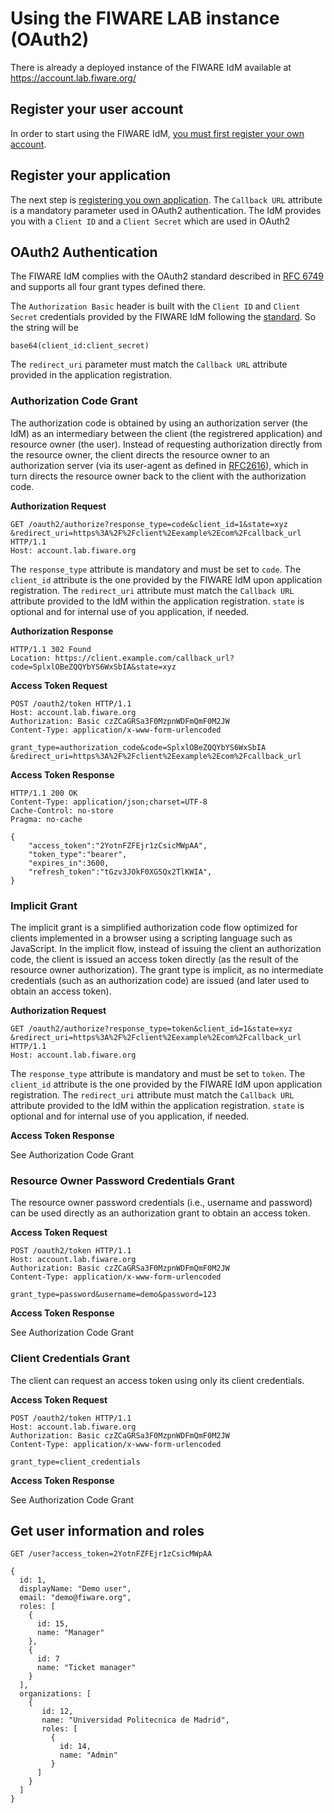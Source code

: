 # Using the FIWARE LAB instance (OAuth2)

There is already a deployed instance of the FIWARE IdM available at https://account.lab.fiware.org/

## Register your user account

In order to start using the FIWARE IdM, [you must first register your own account](https://account.lab.fiware.org/sign_up).

## Register your application

The next step is [registering you own application](https://account.lab.fiware.org/idm/myApplications/create). The `Callback URL` attribute is a mandatory parameter used in OAuth2 authentication. The IdM provides you with a `Client ID` and a `Client Secret` which are used in OAuth2

## OAuth2 Authentication

The FIWARE IdM complies with the OAuth2 standard described in [RFC 6749](http://tools.ietf.org/html/rfc6749) and supports all four grant types defined there.

The `Authorization Basic` header is built with the `Client ID` and `Client Secret` credentials provided by the FIWARE IdM following the [standard](http://tools.ietf.org/html/rfc2617). So the string will be 

```
base64(client_id:client_secret)
```

The `redirect_uri` parameter must match the `Callback URL` attribute provided in the application registration.

### Authorization Code Grant
The authorization code is obtained by using an authorization server (the IdM) as an intermediary between the client (the registrered application) and resource owner (the user). Instead of requesting authorization directly from the resource owner, the client directs the resource owner to an authorization server (via its user-agent as defined in [RFC2616](http://tools.ietf.org/html/rfc2616)), which in turn directs the resource owner back to the client with the authorization code.

**Authorization Request**

```http
GET /oauth2/authorize?response_type=code&client_id=1&state=xyz
&redirect_uri=https%3A%2F%2Fclient%2Eexample%2Ecom%2Fcallback_url HTTP/1.1
Host: account.lab.fiware.org
```

The `response_type` attribute is mandatory and must be set to `code`. The `client_id` attribute is the one provided by the FIWARE IdM upon application registration. The `redirect_uri` attribute must match the `Callback URL` attribute provided to the IdM within the application registration. `state` is optional and for internal use of you application, if needed.

**Authorization Response**

```http
HTTP/1.1 302 Found
Location: https://client.example.com/callback_url?code=SplxlOBeZQQYbYS6WxSbIA&state=xyz
```

**Access Token Request** 

```http
POST /oauth2/token HTTP/1.1
Host: account.lab.fiware.org
Authorization: Basic czZCaGRSa3F0MzpnWDFmQmF0M2JW
Content-Type: application/x-www-form-urlencoded

grant_type=authorization_code&code=SplxlOBeZQQYbYS6WxSbIA
&redirect_uri=https%3A%2F%2Fclient%2Eexample%2Ecom%2Fcallback_url
```

**Access Token Response** 

```http
HTTP/1.1 200 OK
Content-Type: application/json;charset=UTF-8
Cache-Control: no-store
Pragma: no-cache

{
    "access_token":"2YotnFZFEjr1zCsicMWpAA",
    "token_type":"bearer",
    "expires_in":3600,
    "refresh_token":"tGzv3JOkF0XG5Qx2TlKWIA",
}
```

### Implicit Grant
The implicit grant is a simplified authorization code flow optimized for clients implemented in a browser using a scripting language such as JavaScript. In the implicit flow, instead of issuing the client an authorization code, the client is issued an access token directly (as the result of the resource owner authorization). The grant type is implicit, as no intermediate credentials (such as an authorization code) are issued (and later used to obtain an access token).

**Authorization Request**  

```http
GET /oauth2/authorize?response_type=token&client_id=1&state=xyz
&redirect_uri=https%3A%2F%2Fclient%2Eexample%2Ecom%2Fcallback_url HTTP/1.1
Host: account.lab.fiware.org
```

The `response_type` attribute is mandatory and must be set to `token`. The `client_id` attribute is the one provided by the FIWARE IdM upon application registration. The `redirect_uri` attribute must match the `Callback URL` attribute provided to the IdM within the application registration. `state` is optional and for internal use of you application, if needed.

**Access Token Response** 

See Authorization Code Grant

### Resource Owner Password Credentials Grant
The resource owner password credentials (i.e., username and password) can be used directly as an authorization grant to obtain an access token.

**Access Token Request** 

```http
POST /oauth2/token HTTP/1.1
Host: account.lab.fiware.org
Authorization: Basic czZCaGRSa3F0MzpnWDFmQmF0M2JW
Content-Type: application/x-www-form-urlencoded

grant_type=password&username=demo&password=123
```

**Access Token Response**

See Authorization Code Grant

### Client Credentials Grant
The client can request an access token using only its client credentials.

**Access Token Request** 

```http
POST /oauth2/token HTTP/1.1
Host: account.lab.fiware.org
Authorization: Basic czZCaGRSa3F0MzpnWDFmQmF0M2JW
Content-Type: application/x-www-form-urlencoded

grant_type=client_credentials
```

**Access Token Response**

See Authorization Code Grant


## Get user information and roles

```
GET /user?access_token=2YotnFZFEjr1zCsicMWpAA
```

```
{
  id: 1,
  displayName: "Demo user",
  email: "demo@fiware.org",
  roles: [
    {
      id: 15,
      name: "Manager"
    },
    {
      id: 7
      name: "Ticket manager"
    }
  ],
  organizations: [
    {
       id: 12,
       name: "Universidad Politecnica de Madrid",
       roles: [
         {
           id: 14,
           name: "Admin"
         }
      ]
    }
  ]
}
```